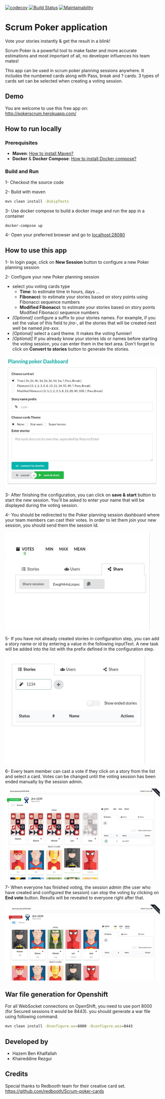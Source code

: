 [![codecov](https://codecov.io/gh/Hazem-Ben-Khalfallah/scrum-poker-planning/branch/master/graph/badge.svg)](https://codecov.io/gh/Hazem-Ben-Khalfallah/scrum-poker-planning) 
[![Build Status](https://travis-ci.org/Hazem-Ben-Khalfallah/scrum-poker-planning.svg?branch=master)](https://travis-ci.org/Hazem-Ben-Khalfallah/scrum-poker-planning)
[![Maintainability](https://api.codeclimate.com/v1/badges/d48d7dd87ff36de3b049/maintainability)](https://codeclimate.com/github/Hazem-Ben-Khalfallah/scrum-poker-planning/maintainability)

# Scrum Poker application
Vote your stories instantly & get the result in a blink!

Scrum Poker is a powerful tool to make faster and more accurate estimations and most important of all, no developer influences his team mates!

This app can be used in scrum poker planning sessions anywhere. It includes the numbered cards along with Pass, break and ? cards. 3 types of cards set can be selected when creating a voting session.

## Demo
You are welcome to use this free app on: 
http://pokerscrum.herokuapp.com/

## How to run locally
### Prerequisites
- **Maven**: [How to install Maven?](https://maven.apache.org/install.html) 
- **Docker** & **Docker Compose**: [How to install Docker compose?](https://docs.docker.com/compose/install/)

### Build and Run 
1- Checkout the source code

2- Build with maven
```bash
mvn clean install -DskipTests
```

3- Use docker compose to build a docker image and run the app in a container
```bash
docker-compose up
```

4- Open your preferred browser and go to [localhost:28080](localhost:28080) 

## How to use this app
1- In login page, click on **New Session** button to configure a new Poker planning session

2- Configure your new Poker planning session
* select you voting cards type
    * **Time**: to estimate time in hours, days ...
    * **Fibonacci**: to estimate your stories based on story points using Fibonacci sequence numbers
    * **Modified Fibonacci**: to estimate your stories based on story points Modified Fibonacci sequence numbers
* *[Optional]* configure a suffix to your stories names. For example, if you set the value of this field to *jira-*, all the stories that will be created next well be named *jira-xxx*.
* *[Optional]* select a card theme. It makes the voting funnier!
* *[Optional]* If you already know your stories ids or names before starting the voting session, you can enter them in the text area.
Don't forget to click on **Convert to stories** button to generate the stories.

![Configuration dashboard](./snapshots/planning-poker-configuration.jpg)

3- After finishing the configuration, you can click on **save & start** button to start the new session. You'll be asked to enter your name that will be displayed during the voting session.

4- You should be redirected to the Poker planning session dashboard where your team members can cast their votes. 
In order to let them join your new session, you should send them the session Id.

![Share the current session id](./snapshots/share.jpg)

5- If you have not already created stories in configuration step, you can add a story name or id by entering a value in the following inputText. 
A new task will be added into the list with the prefix defined in the configuration step. 

![Share the current session id](./snapshots/add-story.jpg)

6- Every team member can cast a vote if they click on a story from the list and select a card. Votes can be changed until the voting session has been ended manually by the session admin.

![Voting on a Story](./snapshots/vote-in-progress.jpg)

7- When everyone has finished voting, the session admin (the user who have created and configured the session) can stop the voting by clicking on **End vote** button. 
Results will be revealed to everyone right after that.

![Display results](./snapshots/vote-results.jpg)

## War file generation for Openshift
For all WebSocket connections on OpenShift, you need to use port 8000 (for Secured sessions it would be 8443).
you should generate a war file using following command.
```bash
mvn clean install -Dconfigure.ws=8000 -Dconfigure.wss=8443
```

## Developed by
- Hazem Ben Khalfallah
- Khaireddine Rezgui

## Credits
Special thanks to Redbooth team for their creative card set.
https://github.com/redbooth/Scrum-poker-cards